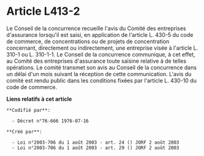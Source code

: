 # Article L413-2

Le Conseil de la concurrence recueille l'avis du Comité des entreprises d'assurance lorsqu'il est saisi, en application de
l'article L. 430-5 du code de commerce, de concentrations ou de projets de concentration concernant, directement ou
indirectement, une entreprise visée à l'article L. 310-1 ou L. 310-1-1. Le Conseil de la concurrence communique, à cet effet,
au Comité des entreprises d'assurance toute saisine relative à de telles opérations. Le comité transmet son avis au Conseil
de la concurrence dans un délai d'un mois suivant la réception de cette communication. L'avis du comité est rendu public dans
les conditions fixées par l'article L. 430-10 du code de commerce.

**Liens relatifs à cet article**

	**Codifié par**:

	  - Décret n°76-666 1976-07-16

	**Créé par**:

	  - Loi n°2003-706 du 1 août 2003 - art. 24 () JORF 2 août 2003
	  - Loi n°2003-706 du 1 août 2003 - art. 29 () JORF 2 août 2003
